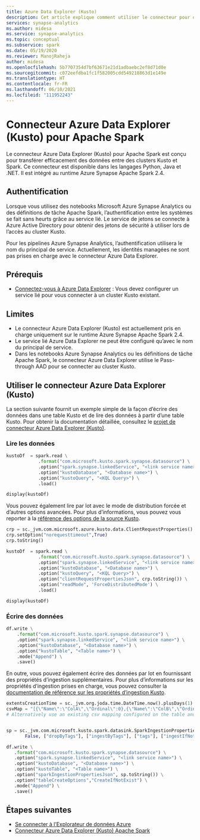 ```yaml
---
title: Azure Data Explorer (Kusto)
description: Cet article explique comment utiliser le connecteur pour déplacer des données entre Azure Data Explorer (Kusto) et des pools Apache Spark serverless.
services: synapse-analytics
ms.author: midesa
ms.service: synapse-analytics
ms.topic: conceptual
ms.subservice: spark
ms.date: 05/19/2020
ms.reviewer: ManojRaheja
author: midesa
ms.openlocfilehash: 5b7707354d7bf63671e21d1adbaebc2ef8d71d0e
ms.sourcegitcommit: c072eefdba1fc1f582005cdd549218863d1e149e
ms.translationtype: HT
ms.contentlocale: fr-FR
ms.lasthandoff: 06/10/2021
ms.locfileid: "111952243"
---
```

# <a name="azure-data-explorer-kusto-connector-for-apache-spark"></a>Connecteur Azure Data Explorer (Kusto) pour Apache Spark
Le connecteur Azure Data Explorer (Kusto) pour Apache Spark est conçu pour transférer efficacement des données entre des clusters Kusto et Spark. Ce connecteur est disponible dans les langages Python, Java et .NET. Il est intégré au runtime Azure Synapse Apache Spark 2.4.

## <a name="authentication"></a>Authentification
Lorsque vous utilisez des notebooks Microsoft Azure Synapse Analytics ou des définitions de tâche Apache Spark, l’authentification entre les systèmes se fait sans heurts grâce au service lié. Le service de jetons se connecte à Azure Active Directory pour obtenir des jetons de sécurité à utiliser lors de l’accès au cluster Kusto.

Pour les pipelines Azure Synapse Analytics, l’authentification utilisera le nom du principal de service. Actuellement, les identités managées ne sont pas prises en charge avec le connecteur Azure Data Explorer.

## <a name="prerequisites"></a>Prérequis 
  - [Connectez-vous à Azure Data Explorer](../../quickstart-connect-azure-data-explorer.md) : Vous devez configurer un service lié pour vous connecter à un cluster Kusto existant.

## <a name="limitations"></a>Limites
  - Le connecteur Azure Data Explorer (Kusto) est actuellement pris en charge uniquement sur le runtime Azure Synapse Apache Spark 2.4.
  - Le service lié Azure Data Explorer ne peut être configuré qu’avec le nom du principal de service.
  - Dans les notebooks Azure Synapse Analytics ou les définitions de tâche Apache Spark, le connecteur Azure Data Explorer utilise le Pass-through AAD pour se connecter au cluster Kusto.


## <a name="use-the-azure-data-explorer-kusto-connector"></a>Utiliser le connecteur Azure Data Explorer (Kusto)
La section suivante fournit un exemple simple de la façon d’écrire des données dans une table Kusto et de lire des données à partir d’une table Kusto. Pour obtenir la documentation détaillée, consultez le [projet de connecteur Azure Data Explorer (Kusto)](https://github.com/Azure/azure-kusto-spark). 

### <a name="read-data"></a>Lire les données

```python
kustoDf  = spark.read \
            .format("com.microsoft.kusto.spark.synapse.datasource") \
            .option("spark.synapse.linkedService", "<link service name>") \
            .option("kustoDatabase", "<Database name>") \
            .option("kustoQuery", "<KQL Query>") \
            .load()

display(kustoDf)
```

Vous pouvez également lire par lot avec le mode de distribution forcée et d’autres options avancées. Pour plus d’informations, vous pouvez vous reporter à la [référence des options de la source Kusto](https://github.com/Azure/azure-kusto-spark/blob/master/connector/src/main/scala/com/microsoft/kusto/spark/datasource/KustoSourceOptions.scala).

```python
crp = sc._jvm.com.microsoft.azure.kusto.data.ClientRequestProperties()
crp.setOption("norequesttimeout",True)
crp.toString()

kustoDf  = spark.read \
            .format("com.microsoft.kusto.spark.synapse.datasource") \
            .option("spark.synapse.linkedService", "<link service name>") \
            .option("kustoDatabase", "<Database name>") \
            .option("kustoQuery", "<KQL Query>") \
            .option("clientRequestPropertiesJson", crp.toString()) \
            .option("readMode", 'ForceDistributedMode') \
            .load()

display(kustoDf) 
```
### <a name="write-data"></a>Écrire des données

```python
df.write \
    .format("com.microsoft.kusto.spark.synapse.datasource") \
    .option("spark.synapse.linkedService", "<link service name>") \
    .option("kustoDatabase", "<Database name>") \
    .option("kustoTable", "<Table name>") \
    .mode("Append") \
    .save()
```
En outre, vous pouvez également écrire des données par lot en fournissant des propriétés d’ingestion supplémentaires. Pour plus d’informations sur les propriétés d’ingestion prises en charge, vous pouvez consulter la [documentation de référence sur les propriétés d’ingestion Kusto](/azure/data-explorer/ingestion-properties).


 ```python
extentsCreationTime = sc._jvm.org.joda.time.DateTime.now().plusDays(1)
csvMap = "[{\"Name\":\"ColA\",\"Ordinal\":0},{\"Name\":\"ColB\",\"Ordinal\":1}]"
# Alternatively use an existing csv mapping configured on the table and pass it as the last parameter of SparkIngestionProperties or use none


sp = sc._jvm.com.microsoft.kusto.spark.datasink.SparkIngestionProperties(
        False, ["dropByTags"], ["ingestByTags"], ["tags"], ["ingestIfNotExistsTags"], extentsCreationTime, csvMap, None)

df.write \
    .format("com.microsoft.kusto.spark.synapse.datasource") \
    .option("spark.synapse.linkedService", "<link service name>") \
    .option("kustoDatabase", "<Database name>") \
    .option("kustoTable", "<Table name>") \
    .option("sparkIngestionPropertiesJson", sp.toString()) \
    .option("tableCreateOptions","CreateIfNotExist") \
    .mode("Append") \
    .save()
```

## <a name="next-steps"></a>Étapes suivantes
- [Se connecter à l’Explorateur de données Azure](../../quickstart-connect-azure-data-explorer.md)
- [Connecteur Azure Data Explorer (Kusto) Apache Spark](https://github.com/Azure/azure-kusto-spark)